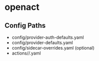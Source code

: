 # openact

## Config Paths
- config/provider-auth-defaults.yaml
- config/provider-defaults.yaml
- config/sidecar-overrides.yaml (optional)
- actions/<provider>/<action>.yaml
